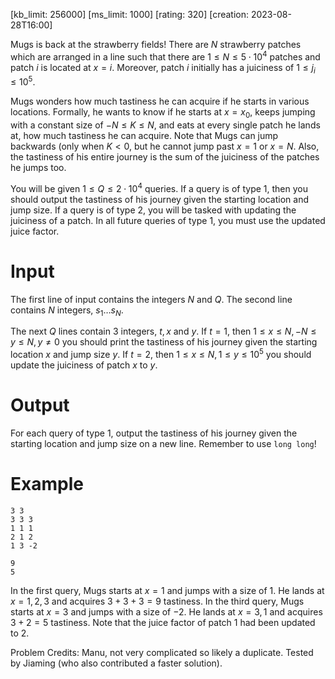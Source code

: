 [kb_limit: 256000]
[ms_limit: 1000]
[rating: 320]
[creation: 2023-08-28T16:00]

Mugs is back at the strawberry fields! There are $N$ strawberry patches which are arranged in a line such that there are $1 \le N \le 5 \cdot 10^4$ patches and patch $i$ is located at $x = i$. Moreover, patch $i$ initially has a juiciness of $1 \le j_i \le 10^5$.

Mugs wonders how much tastiness he can acquire if he starts in various locations. Formally, he wants to know if he starts at $x = x_0$, keeps jumping with a constant size of $-N \le K \le N$, and eats at every single patch he lands at, how much tastiness he can acquire. Note that Mugs can jump backwards (only when $K < 0$, but he cannot jump past $x = 1$ or $x = N$. Also, the tastiness of his entire journey is the sum of the juiciness of the patches he jumps too.

You will be given $1 \le Q \le 2 \cdot 10^4$ queries. If a query is of type $1$, then you should output the tastiness of his journey given the starting location and jump size. If a query is of type $2$, you will be tasked with updating the juiciness of a patch. In all future queries of type $1$, you must use the updated juice factor.

# Input

The first line of input contains the integers $N$ and $Q$. The second line contains $N$ integers, $s_1 \ldots s_N$.

The next $Q$ lines contain $3$ integers, $t, x$ and $y$. 
If $t = 1$, then $1 \le x \le N, -N \le y \le N, y \ne 0$ you should print the tastiness of his journey given the starting location $x$ and jump size $y$. 
If $t = 2$, then $1 \le x \le N, 1 \le y \le 10^5$ you should update the juiciness of patch $x$ to $y$.

# Output

For each query of type $1$, output the tastiness of his journey given the starting location and jump size on a new line. Remember to use `long long`!

# Example

```in
3 3
3 3 3
1 1 1
2 1 2
1 3 -2
```

```out 
9
5
```

In the first query, Mugs starts at $x = 1$ and jumps with a size of $1$. He lands at $x = 1, 2, 3$ and acquires $3 + 3 + 3 = 9$ tastiness. In the third query, Mugs starts at $x = 3$ and jumps with a size of $-2$. He lands at $x = 3, 1$ and acquires $3 + 2 = 5$ tastiness. Note that the juice factor of patch $1$ had been updated to $2$.

Problem Credits: Manu, not very complicated so likely a duplicate. Tested by Jiaming (who also contributed a faster solution).